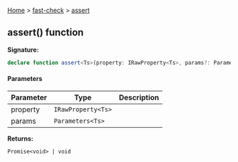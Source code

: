 [Home](/) &gt; [fast-check](../fast-check.md) &gt; [assert](assert_3.md)

## assert() function

<b>Signature:</b>

```typescript
declare function assert<Ts>(property: IRawProperty<Ts>, params?: Parameters<Ts>): Promise<void> | void;
```

#### Parameters

|  Parameter | Type | Description |
|  --- | --- | --- |
|  property | <code>IRawProperty&lt;Ts&gt;</code> |  |
|  params | <code>Parameters&lt;Ts&gt;</code> |  |

<b>Returns:</b>

`Promise<void> | void`


